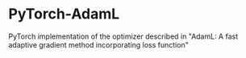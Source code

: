 # PyTorch-AdamL
PyTorch implementation of the optimizer described in "AdamL: A fast adaptive gradient method incorporating loss function"
